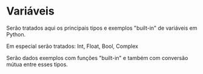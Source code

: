 # Variáveis

Serão tratados aqui os principais tipos e exemplos "built-in" de variáveis em Python.

Em especial serão tratados: Int, Float, Bool, Complex

Serão dados exemplos com funções "built-in" e também com conversão mútua entre esses tipos.
